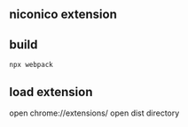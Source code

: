 ## niconico extension

## build
```shell script
npx webpack
```

## load extension
open chrome://extensions/
open dist directory
